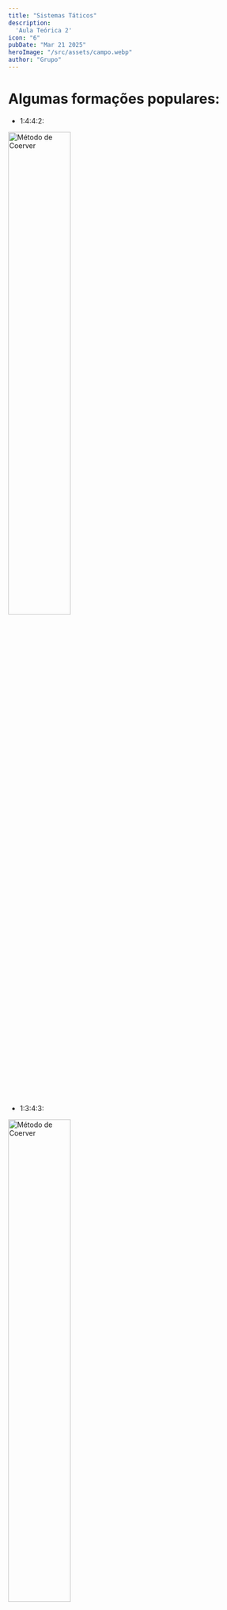 ```yaml
---
title: "Sistemas Táticos"
description:
  'Aula Teórica 2'
icon: "6"
pubDate: "Mar 21 2025"
heroImage: "/src/assets/campo.webp"
author: "Grupo"
---
```


# Algumas formações populares:  
- 1:4:4:2:
<div class="relative justify-items-center">
<img src="/assets/1442.jpg" alt="Método de Coerver" width="50%" height="full">
</div>

- 1:3:4:3:
<div class="relative justify-items-center">
<img src="/assets/1343.jpg" alt="Método de Coerver" width="50%" height="full">
</div>

- 1:4:3:3: 
<div class="relative justify-items-center">
<img src="/assets/1433.jpg" alt="Método de Coerver" width="50%" height="full">
</div>

- 1:3:5:2: 
<div class="relative justify-items-center">
<img src="/assets/1352.jpg" alt="Método de Coerver" width="50%" height="full">
</div>

- 1:4:5:1: 
<div class="relative justify-items-center">
<img src="/assets/1451.jpg" alt="Método de Coerver" width="50%" height="full">
</div>


# Transições:  

Ataque para Defesa: Pressionar a bola rapidamente para recuperar o equilíbrio. 
<br>
Defesa para Ataque: Tirar a bola da zona de pressão e avançar. 
<br>
Mudar o ritmo em instantes pode definir o resultado de uma partida. 